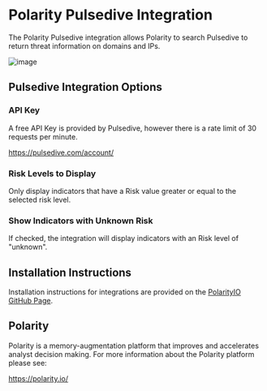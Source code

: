 # Polarity Pulsedive Integration

The Polarity Pulsedive integration allows Polarity to search Pulsedive to return threat information on domains and IPs.

![image](https://user-images.githubusercontent.com/306319/47765161-036a2980-dc9f-11e8-91fc-cf8f2583291f.png)

## Pulsedive Integration Options

### API Key

A free API Key is provided by Pulsedive, however there is a rate limit of 30 requests per minute.

https://pulsedive.com/account/

### Risk Levels to Display

Only display indicators that have a Risk value greater or equal to the selected risk level.

### Show Indicators with Unknown Risk

If checked, the integration will display indicators with an Risk level of "unknown".

## Installation Instructions

Installation instructions for integrations are provided on the [PolarityIO GitHub Page](https://polarityio.github.io/).

## Polarity

Polarity is a memory-augmentation platform that improves and accelerates analyst decision making.  For more information about the Polarity platform please see:

https://polarity.io/
